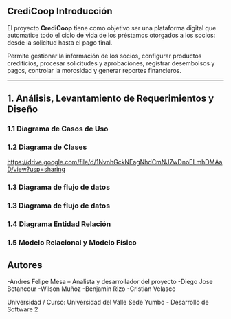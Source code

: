 ## CrediCoop Introducción
El proyecto **CrediCoop** tiene como objetivo ser una plataforma digital que automatice todo el ciclo de vida de los préstamos otorgados a los socios: desde la solicitud hasta el pago final.

Permite gestionar la información de los socios, configurar productos crediticios, procesar solicitudes y aprobaciones, registrar desembolsos y pagos, controlar la morosidad y generar reportes financieros.


---
##  1. Análisis, Levantamiento de Requerimientos y Diseño 

### 1.1 Diagrama de Casos de Uso

### 1.2 Diagrama de Clases
https://drive.google.com/file/d/1NvnhGckNEagNhdCmNJ7wDnoELmhDMAaD/view?usp=sharing

### 1.3 Diagrama de flujo de datos

### 1.3 Diagrama de flujo de datos

### 1.4 Diagrama Entidad Relación

### 1.5 Modelo Relacional y Modelo Físico


## Autores
 -Andres Felipe Mesa – Analista y desarrollador del proyecto
 -Diego Jose Betancour
 -Wilson Muñoz
 -Benjamin Rizo
 -Cristian Velasco 


Universidad / Curso: Universidad del Valle Sede Yumbo - Desarrollo de Software 2
